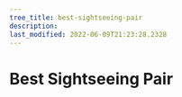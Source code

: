 ```yaml
---
tree_title: best-sightseeing-pair
description: 
last_modified: 2022-06-09T21:23:28.2328
---
```


# Best Sightseeing Pair
